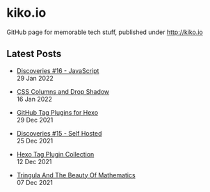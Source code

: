 # kiko.io

GitHub page for memorable tech stuff, published under http://kiko.io

## Latest Posts
<!-- BLOG-POST-LIST:START -->
 - [Discoveries #16 - JavaScript](https://kiko.io/post/Discoveries-16-JavaScript/)   
 29 Jan 2022   

 - [CSS Columns and Drop Shadow](https://kiko.io/post/CSS-Columns-and-Drop-Shadow/)   
 16 Jan 2022   

 - [GitHub Tag Plugins for Hexo](https://kiko.io/post/GitHub-Tag-Plugins-for-Hexo/)   
 29 Dec 2021   

 - [Discoveries #15 - Self Hosted](https://kiko.io/post/Discoveries-15-Self-Hosted/)   
 25 Dec 2021   

 - [Hexo Tag Plugin Collection](https://kiko.io/post/Hexo-Tag-Plugin-Collection/)   
 12 Dec 2021   

 - [Tringula And The Beauty Of Mathematics](https://kiko.io/post/Tringula-And-The-Beauty-Of-Mathematics/)   
 07 Dec 2021   
<!-- BLOG-POST-LIST:END -->
